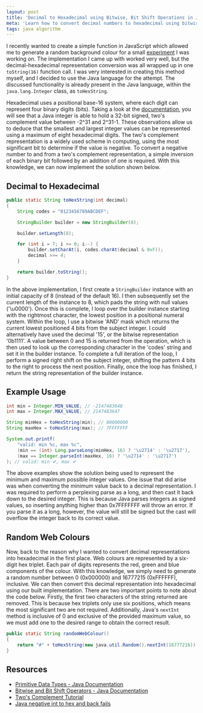 ```yaml
---
layout: post
title: 'Decimal to Hexadecimal using Bitwise, Bit Shift Operations in Java'
meta: 'Learn how to convert decimal numbers to hexadecimal using bitwise and bit shift operations in Java. Discover a custom method for random web colour generation and detailed insights into low-level data conversion techniques.'
tags: java algorithm
---
```


I recently wanted to create a simple function in JavaScript which allowed me to generate a random background colour for a small [experiment](http://workshop.eddmann.com/copacabana/) I was working on.
The implementation I came up with worked very well, but the decimal-hexadecimal representation conversion was all wrapped up in one `toString(16)` function call.
I was very interested in creating this method myself, and I decided to use the Java language for the attempt.
The discussed functionality is already present in the Java language, within the `java.lang.Integer` class, as `toHexString`.

<!--more-->

Hexadecimal uses a positional base-16 system, where each digit can represent four binary digits (bits).
Taking a look at the [documentation](http://docs.oracle.com/javase/tutorial/java/nutsandbolts/datatypes.html), you will see that a Java integer is able to hold a 32-bit signed, two's complement value between -2^31 and 2^31-1.
These observations allow us to deduce that the smallest and largest integer values can be represented using a maximum of eight hexadecimal digits.
The two's complement representation is a widely used scheme in computing, using the most significant bit to determine if the value is negative.
To convert a negative number to and from a two's complement representation, a simple inversion of each binary bit followed by an addition of one is required.
With this knowledge, we can now implement the solution shown below.

## Decimal to Hexadecimal

```java
public static String toHexString(int decimal)
{
    String codes = "0123456789ABCDEF";

    StringBuilder builder = new StringBuilder(8);

    builder.setLength(8);

    for (int i = 7; i >= 0; i--) {
        builder.setCharAt(i, codes.charAt(decimal & 0xF));
        decimal >>= 4;
    }

    return builder.toString();
}
```

In the above implementation, I first create a `StringBuilder` instance with an initial capacity of 8 (instead of the default 16).
I then subsequently set the current length of the instance to 8, which pads the string with null values ('\u0000').
Once this is complete, I loop over the builder instance starting with the rightmost character, the lowest position in a positional numeral system.
Within the loop, I use a bitwise 'AND' mask which returns the current lowest positioned 4 bits from the subject integer.
I could alternatively have used the decimal '15', or the bitwise representation '0b1111'.
A value between 0 and 15 is returned from the operation, which is then used to look up the corresponding character in the 'codes' string and set it in the builder instance.
To complete a full iteration of the loop, I perform a signed right shift on the subject integer, shifting the pattern 4 bits to the right to process the next position.
Finally, once the loop has finished, I return the string representation of the builder instance.

## Example Usage

```java
int min = Integer.MIN_VALUE; // -2147483648
int max = Integer.MAX_VALUE; // 2147483647

String minHex = toHexString(min); // 80000000
String maxHex = toHexString(max); // 7FFFFFFF

System.out.printf(
    "valid: min %c, max %c",
    (min == (int) Long.parseLong(minHex, 16) ? '\u2714' : '\u2717'),
    (max == Integer.parseInt(maxHex, 16) ? '\u2714' : '\u2717')
); // valid: min ✔, max ✔
```

The above examples show the solution being used to represent the minimum and maximum possible integer values.
One issue that did arise was when converting the minimum value back to a decimal representation.
I was required to perform a perplexing parse as a long, and then cast it back down to the desired integer.
This is because Java parses integers as signed values, so inserting anything higher than 0x7FFFFFFF will throw an error.
If you parse it as a long, however, the value will still be signed but the cast will overflow the integer back to its correct value.

## Random Web Colours

Now, back to the reason why I wanted to convert decimal representations into hexadecimal in the first place.
Web colours are represented by a six-digit hex triplet.
Each pair of digits represents the red, green and blue components of the colour.
With this knowledge, we simply need to generate a random number between 0 (0x000000) and 16777215 (0xFFFFFF), inclusive.
We can then convert this decimal representation into hexadecimal using our built implementation.
There are two important points to note about the code below.
Firstly, the first two characters of the string returned are removed.
This is because hex triplets only use six positions, which means the most significant two are not required.
Additionally, Java's `nextInt` method is inclusive of 0 and exclusive of the provided maximum value, so we must add one to the desired range to obtain the correct result.

```java
public static String randomWebColour()
{
    return "#" + toHexString(new java.util.Random().nextInt(16777216)).substring(2);
}
```

## Resources

- [Primitive Data Types - Java Documentation](http://docs.oracle.com/javase/tutorial/java/nutsandbolts/datatypes.html)
- [Bitwise and Bit Shift Operators - Java Documentation](http://docs.oracle.com/javase/tutorial/java/nutsandbolts/op3.html)
- [Two's Complement Tutorial](http://www.cs.cornell.edu/~tomf/notes/cps104/twoscomp.html)
- [Java negative int to hex and back fails](http://stackoverflow.com/questions/845230/java-negative-int-to-hex-and-back-fails)
